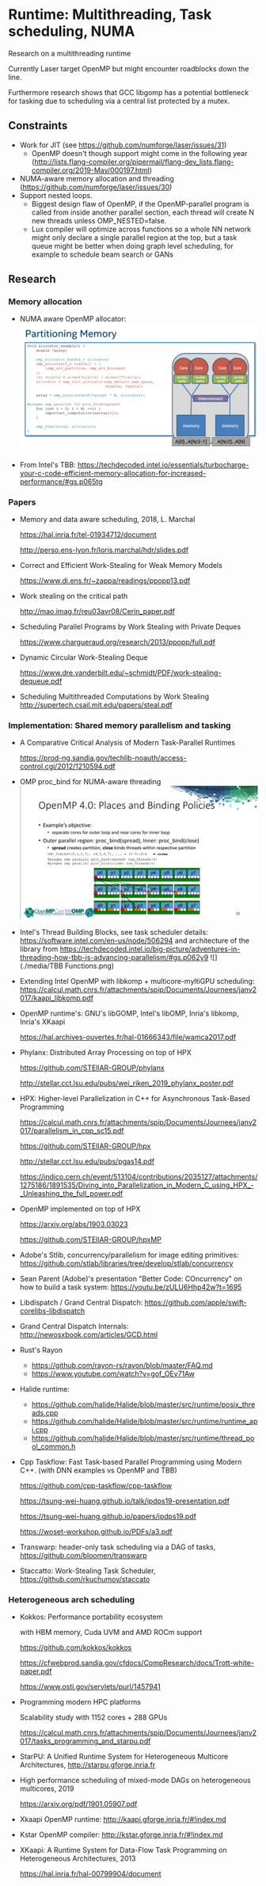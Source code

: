 # Runtime: Multithreading, Task scheduling, NUMA

Research on a multithreading runtime

Currently Laser target OpenMP but might
encounter roadblocks down the line.

Furthermore research shows that GCC libgomp has a potential bottleneck for tasking due to scheduling via a central list protected by a mutex.

## Constraints

- Work for JIT (see https://github.com/numforge/laser/issues/31)
  - OpenMP doesn't though support might come in the following year (http://lists.flang-compiler.org/pipermail/flang-dev_lists.flang-compiler.org/2019-May/000197.html)
- NUMA-aware memory allocation and threading (https://github.com/numforge/laser/issues/30)
- Support nested loops.
  - Biggest design flaw of OpenMP, if the OpenMP-parallel program is called from inside another parallel section, each thread will create N new threads unless OMP_NESTED=false.
  - Lux compiler will optimize across functions so a whole NN network might only declare a single parallel region at the top, but a task queue might be better when doing graph level scheduling, for example to schedule beam search or GANs

## Research

### Memory allocation

- NUMA aware OpenMP allocator:
  ![](./media/omp_numa_alloc.png)

- From Intel's TBB: https://techdecoded.intel.io/essentials/turbocharge-your-c-code-efficient-memory-allocation-for-increased-performance/#gs.p065tg

### Papers

- Memory and data aware scheduling, 2018, L. Marchal

  https://hal.inria.fr/tel-01934712/document

  http://perso.ens-lyon.fr/loris.marchal/hdr/slides.pdf

- Correct and Efficient Work-Stealing for Weak Memory Models

  https://www.di.ens.fr/~zappa/readings/ppopp13.pdf

- Work stealing on the critical path

  http://mao.imag.fr/reu03avr08/Cerin_paper.pdf

- Scheduling Parallel Programs by
Work Stealing with Private Deques

  https://www.chargueraud.org/research/2013/ppopp/full.pdf

- Dynamic Circular Work-Stealing Deque

  https://www.dre.vanderbilt.edu/~schmidt/PDF/work-stealing-dequeue.pdf

- Scheduling Multithreaded Computations by Work Stealing
  http://supertech.csail.mit.edu/papers/steal.pdf

### Implementation: Shared memory parallelism and tasking

- A Comparative Critical Analysis of Modern Task-Parallel Runtimes

  https://prod-ng.sandia.gov/techlib-noauth/access-control.cgi/2012/1210594.pdf

- OMP proc_bind for NUMA-aware threading
  ![](./media/omp_proc_bind.png)

- Intel's Thread Building Blocks, see task scheduler details: https://software.intel.com/en-us/node/506294
  and architecture of the library from https://techdecoded.intel.io/big-picture/adventures-in-threading-how-tbb-is-advancing-parallelism/#gs.p062y9
  ![](./media/TBB Functions.png)

- Extending Intel OpenMP with libkomp + multicore-myltiGPU scheduling:
  https://calcul.math.cnrs.fr/attachments/spip/Documents/Journees/janv2017/kaapi_libkomp.pdf

- OpenMP runtime's: GNU's libGOMP, Intel's libOMP, Inria's libkomp, Inria's XKaapi

  https://hal.archives-ouvertes.fr/hal-01666343/file/wamca2017.pdf

- Phylanx: Distributed Array Processing on top of HPX

  https://github.com/STEllAR-GROUP/phylanx

  http://stellar.cct.lsu.edu/pubs/wei_riken_2019_phylanx_poster.pdf

- HPX: Higher-level Parallelization in C++ for Asynchronous
Task-Based Programming

  https://calcul.math.cnrs.fr/attachments/spip/Documents/Journees/janv2017/parallelism_in_cpp_sc15.pdf

  https://github.com/STEllAR-GROUP/hpx

  http://stellar.cct.lsu.edu/pubs/pgas14.pdf

  https://indico.cern.ch/event/513104/contributions/2035127/attachments/1275186/1891535/Diving_into_Parallelization_in_Modern_C_using_HPX_-_Unleashing_the_full_power.pdf

- OpenMP implemented on top of HPX

  https://arxiv.org/abs/1903.03023

  https://github.com/STEllAR-GROUP/hpxMP

- Adobe's Stlib, concurrency/parallelism for image editing primitives: https://github.com/stlab/libraries/tree/develop/stlab/concurrency
- Sean Parent (Adobe)'s presentation "Better Code: COncurrency" on how to build a task system: https://youtu.be/zULU6Hhp42w?t=1695

- Libdispatch / Grand Central Dispatch: https://github.com/apple/swift-corelibs-libdispatch

- Grand Central Dispatch Internals: http://newosxbook.com/articles/GCD.html

- Rust's Rayon
  - https://github.com/rayon-rs/rayon/blob/master/FAQ.md
  - https://www.youtube.com/watch?v=gof_OEv71Aw

- Halide runtime:
  - https://github.com/halide/Halide/blob/master/src/runtime/posix_threads.cpp
  - https://github.com/halide/Halide/blob/master/src/runtime/runtime_api.cpp
  - https://github.com/halide/Halide/blob/master/src/runtime/thread_pool_common.h

- Cpp Taskflow: Fast Task-based Parallel Programming using Modern C++. (with DNN examples vs OpenMP and TBB)

  https://github.com/cpp-taskflow/cpp-taskflow

  https://tsung-wei-huang.github.io/talk/ipdps19-presentation.pdf

  https://tsung-wei-huang.github.io/papers/ipdps19.pdf

  https://woset-workshop.github.io/PDFs/a3.pdf

- Transwarp: header-only task scheduling via a DAG of tasks, https://github.com/bloomen/transwarp

- Staccatto: Work-Stealing Task Scheduler, https://github.com/rkuchumov/staccato


### Heterogeneous arch scheduling

- Kokkos: Performance portability ecosystem

  with HBM memory, Cuda UVM and AMD ROCm support

  https://github.com/kokkos/kokkos

  https://cfwebprod.sandia.gov/cfdocs/CompResearch/docs/Trott-white-paper.pdf

  https://www.osti.gov/servlets/purl/1457941

- Programming modern HPC platforms

  Scalability study with 1152 cores + 288 GPUs

  https://calcul.math.cnrs.fr/attachments/spip/Documents/Journees/janv2017/tasks_programming_and_starpu.pdf

- StarPU: A Unified Runtime System for Heterogeneous Multicore Architectures, http://starpu.gforge.inria.fr

- High performance scheduling of mixed-mode DAGs on heterogeneous multicores, 2019

  https://arxiv.org/pdf/1901.05907.pdf

- Xkaapi OpenMP runtime: http://kaapi.gforge.inria.fr/#!index.md

- Kstar OpenMP compiler: http://kstar.gforge.inria.fr/#!index.md

- XKaapi: A Runtime System for Data-Flow Task
  Programming on Heterogeneous Architectures, 2013

  https://hal.inria.fr/hal-00799904/document
